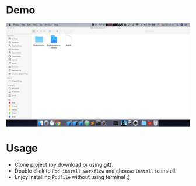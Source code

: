 # Demo

![Demo](./screenshot.gif)



# Usage

- Clone project (by download or using git).
- Double click to `Pod install.workflow` and choose `Install` to install.
- Enjoy installing `Podfile` without using terminal :)
